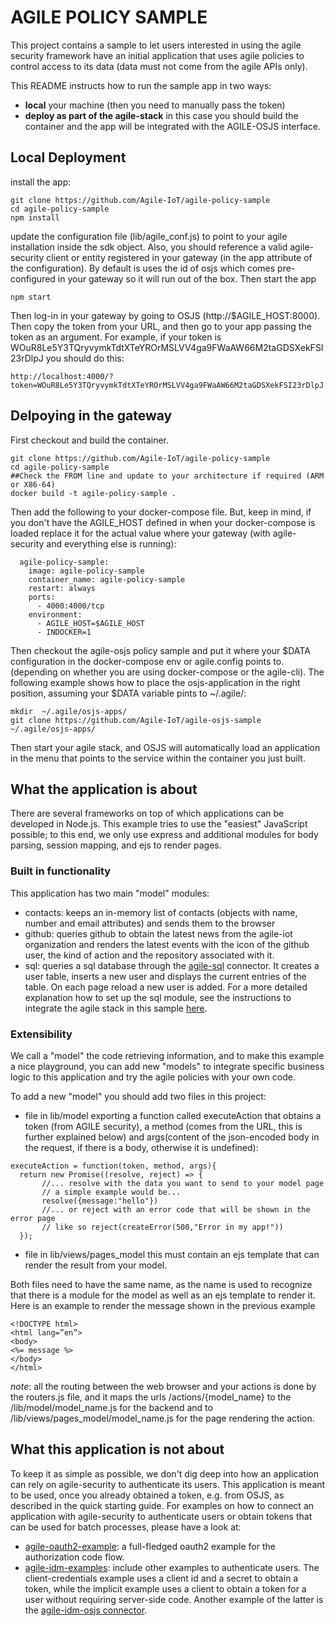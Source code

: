# AGILE POLICY SAMPLE

This project contains a sample to let users interested in using the agile security framework have an initial application that uses agile policies to control access to its data (data must not come from the agile APIs only).

This README instructs how to run the sample app in two ways:
* **local** your machine (then you need to manually pass the token)
* **deploy as part of the agile-stack** in this case you should build the container and the app will be integrated with the AGILE-OSJS interface.

## Local Deployment

install the app:

```
git clone https://github.com/Agile-IoT/agile-policy-sample
cd agile-policy-sample
npm install
```

update the configuration file (lib/agile_conf.js) to point to your agile installation inside the sdk object. Also, you should reference a valid agile-security client or entity registered in your gateway (in the app attribute of the configuration). By default is uses the id of osjs which comes pre-configured in your gateway so it will run out of the box. Then start the app

```
npm start
```

Then log-in in your gateway by going to  OSJS (http://$AGILE_HOST:8000). Then copy the token from your URL, and then go to your app passing the token as an argument. For example, if your token is WOuR8Le5Y3TQryvymkTdtXTeYROrMSLVV4ga9FWaAW66M2taGDSXekFSI23rDlpJ you should do this:

```
http://localhost:4000/?token=WOuR8Le5Y3TQryvymkTdtXTeYROrMSLVV4ga9FWaAW66M2taGDSXekFSI23rDlpJ
```


## Delpoying in the gateway

First checkout and build the container.
```
git clone https://github.com/Agile-IoT/agile-policy-sample
cd agile-policy-sample
##Check the FROM line and update to your architecture if required (ARM or X86-64)
docker build -t agile-policy-sample .
```


Then add the following to your docker-compose file. But, keep in mind, if you don't have the AGILE_HOST defined in when your docker-compose is loaded replace it for the actual value where your gateway (with agile-security and everything else is running):
```
  agile-policy-sample:
    image: agile-policy-sample
    container_name: agile-policy-sample
    restart: always
    ports:
      - 4000:4000/tcp
    environment:
      - AGILE_HOST=$AGILE_HOST
      - INDOCKER=1
```


Then checkout the agile-osjs policy sample and put it where your $DATA configuration in the docker-compose env or agile.config points to. (depending on whether you are using docker-compose or the agile-cli). The following example shows how to place the osjs-application in the right position, assuming your $DATA variable pints to ~/.agile/:

```
mkdir  ~/.agile/osjs-apps/
git clone https://github.com/Agile-IoT/agile-osjs-sample ~/.agile/osjs-apps/
```

Then start your agile stack, and OSJS will automatically load an application in the menu that points to the service within the container you just built.



## What the application is about

There are several frameworks on top of which applications can be developed in Node.js.
This example tries to use the "easiest" JavaScript possible; to this end, we only use express and additional modules for body parsing, session mapping, and ejs to render pages.

### Built in functionality

This application has  two main "model" modules:

* contacts: keeps an in-memory list of contacts (objects with name, number and email attributes) and sends them to the browser
* github: queries github to obtain the latest news from the agile-iot organization and renders the latest events with the icon of the github user, the kind of action and the repository associated with it.
* sql: queries a sql database through the [agile-sql](https://github.com/Agile-IoT/agile-sql) connector. It creates a user table, inserts a new user and displays the current entries of the table. On each page reload a new user is added. For a more detailed explanation how to set up the sql module, see the instructions to integrate the agile stack in this sample [here](https://github.com/Agile-IoT/agile-policy-sample/blob/agile-sql/STACK.md).

### Extensibility

We call a "model" the code retrieving information, and to make this example a nice playground, you can add new "models" to integrate specific business logic to this application and try the agile policies with your own code.


To add a new "model" you should add two files in this project:

* file in lib/model exporting a function called executeAction that obtains a token (from AGILE security), a method (comes from the URL, this is further explained below) and args(content of the json-encoded body in the request, if there is a body, otherwise it is undefined):

```
executeAction = function(token, method, args){
  return new Promise((resolve, reject) => {
       //... resolve with the data you want to send to your model page
       // a simple example would be...
       resolve({message:"hello"})
       //... or reject with an error code that will be shown in the error page
       // like so reject(createError(500,"Error in my app!"))
  });
```

* file in lib/views/pages_model this must contain an ejs template that can render the result from your model.

Both files need to have the same name, as the name is used to recognize that there is a module for the model as well as an ejs template to render it. Here is an example to render the message shown in the previous example

```
<!DOCTYPE html>
<html lang=”en”>
<body>
<%= message %>
</body>
</html>
```

*note*: all the routing between the web browser and your actions is done by the routers.js file, and it maps the urls /actions/{model_name} to the /lib/model/model_name.js for the backend and to /lib/views/pages_model/model_name.js for the page rendering the action.

## What this application is not about

To keep it as simple as possible, we don't dig deep into how an application can rely on agile-security to authenticate its users. This application is meant to be used, once you already obtained a token, e.g. from OSJS, as described in the quick starting guide.
For examples on how to connect an application with agile-security to authenticate users or obtain tokens that can be used for batch processes, please have a look at:

* [agile-oauth2-example](https://github.com/Agile-IoT/agile-idm-oauth2-client-example): a full-fledged oauth2 example for the authorization code flow.
* [agile-idm-examples](https://github.com/Agile-IoT/agile-idm-examples): include other examples to authenticate users. The client-credentials example uses a client id and a secret to obtain a token, while the implicit example uses a client to obtain  a token for a user without requiring server-side code. Another example of the latter is the [agile-idm-osjs connector](https://github.com/Agile-IoT/agile-idm-osjs/tree/2157f77d5c173787c110cada2d9285cefa0d7891).
